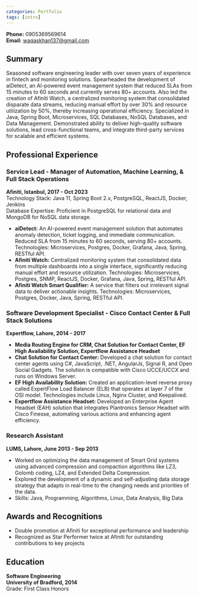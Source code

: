 ```yaml
---
categories: Portfolio
tags: [intro]
---
```


**Phone:** 0905369569614  
**Email:** waqaskhan137@gmail.com

## Summary
Seasoned software engineering leader with over seven years of experience in fintech and monitoring solutions. Spearheaded the development of aiDetect, an AI-powered event management system that reduced SLAs from 15 minutes to 60 seconds and currently serves 80+ accounts. Also led the creation of Afiniti Watch, a centralized monitoring system that consolidated disparate data streams, reducing manual effort by over 30% and resource utilization by 50%, thereby increasing operational efficiency. Specialized in Java, Spring Boot, Microservices, SQL Databases, NoSQL Databases, and Data Management. Demonstrated ability to deliver high-quality software solutions, lead cross-functional teams, and integrate third-party services for scalable and efficient systems.

## Professional Experience

### Service Lead - Manager of Automation, Machine Learning, & Full Stack Operations
**Afiniti, Istanbul, 2017 - Oct 2023**  
Technology Stack: Java 11, Spring Boot 2.x, PostgreSQL, ReactJS, Docker, Jenkins  
Database Expertise: Proficient in PostgreSQL for relational data and MongoDB for NoSQL data storage.  
- **aiDetect:** An AI-powered event management solution that automates anomaly detection, ticket logging, and immediate communication. Reduced SLA from 15 minutes to 60 seconds, serving 80+ accounts. Technologies: Microservices, Postgres, Docker, Grafana, Java, Spring, RESTful API.
- **Afiniti Watch:** Centralized monitoring system that consolidated data from multiple dashboards into a single interface, significantly reducing manual effort and resource utilization. Technologies: Microservices, Postgres, SNMP, ReactJS, Docker, Grafana, Java, Spring, RESTful API.
- **Afiniti Watch Smart Qualifier:** A service that filters out irrelevant signal data to deliver actionable insights. Technologies: Microservices, Postgres, Docker, Java, Spring, RESTful API.

### Software Development Specialist - Cisco Contact Center & Full Stack Solutions
**Expertflow, Lahore, 2014 - 2017**  
- **Media Routing Engine for CRM, Chat Solution for Contact Center, EF High Availability Solution, Expertflow Assistance Headset**
- **Chat Solution for Contact Center:** Developed a chat solution for contact center agents using C#, JavaScript, .NET, AngularJs, Signal R, and Open Social Gadgets. The solution is compatible with Cisco UCCE/UCCX and runs on Windows Server.
- **EF High Availability Solution:** Created an application-level reverse proxy called ExpertFlow Load Balancer (ELB) that operates at layer 7 of the OSI model. Technologies include Linux, Nginx Cluster, and Keepalived.
- **Expertflow Assistance Headset:** Developed an Enterprise Agent Headset (EAH) solution that integrates Plantronics Sensor Headset with Cisco Finesse, automating various actions and enhancing agent efficiency.

### Research Assistant
**LUMS, Lahore, June 2013 - Sep 2013**  
- Worked on optimizing the data management of Smart Grid systems using advanced compression and compaction algorithms like LZ3, Golomb coding, LZ4, and Extended Delta Compression.
- Explored the development of a dynamic and self-adjusting data storage strategy that adapts in real-time to the changing needs and priorities of the data.
- Skills: Java, Programming, Algorithms, Linux, Data Analysis, Big Data

## Awards and Recognitions
- Double promotion at Afiniti for exceptional performance and leadership
- Recognized as Star Performer twice at Afiniti for outstanding contributions to key projects

## Education
**Software Engineering**  
**University of Bradford, 2014**  
Grade: First Class Honors
